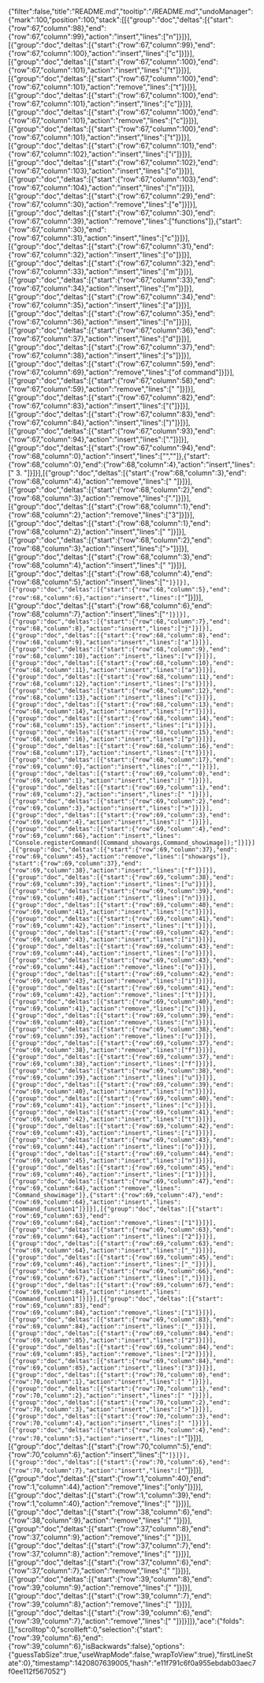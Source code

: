 {"filter":false,"title":"README.md","tooltip":"/README.md","undoManager":{"mark":100,"position":100,"stack":[[{"group":"doc","deltas":[{"start":{"row":67,"column":98},"end":{"row":67,"column":99},"action":"insert","lines":["n"]}]}],[{"group":"doc","deltas":[{"start":{"row":67,"column":99},"end":{"row":67,"column":100},"action":"insert","lines":["c"]}]}],[{"group":"doc","deltas":[{"start":{"row":67,"column":100},"end":{"row":67,"column":101},"action":"insert","lines":["t"]}]}],[{"group":"doc","deltas":[{"start":{"row":67,"column":100},"end":{"row":67,"column":101},"action":"remove","lines":["t"]}]}],[{"group":"doc","deltas":[{"start":{"row":67,"column":100},"end":{"row":67,"column":101},"action":"insert","lines":["c"]}]}],[{"group":"doc","deltas":[{"start":{"row":67,"column":100},"end":{"row":67,"column":101},"action":"remove","lines":["c"]}]}],[{"group":"doc","deltas":[{"start":{"row":67,"column":100},"end":{"row":67,"column":101},"action":"insert","lines":["t"]}]}],[{"group":"doc","deltas":[{"start":{"row":67,"column":101},"end":{"row":67,"column":102},"action":"insert","lines":["i"]}]}],[{"group":"doc","deltas":[{"start":{"row":67,"column":102},"end":{"row":67,"column":103},"action":"insert","lines":["o"]}]}],[{"group":"doc","deltas":[{"start":{"row":67,"column":103},"end":{"row":67,"column":104},"action":"insert","lines":["n"]}]}],[{"group":"doc","deltas":[{"start":{"row":67,"column":29},"end":{"row":67,"column":30},"action":"remove","lines":["e"]}]}],[{"group":"doc","deltas":[{"start":{"row":67,"column":30},"end":{"row":67,"column":39},"action":"remove","lines":["functions"]},{"start":{"row":67,"column":30},"end":{"row":67,"column":31},"action":"insert","lines":["c"]}]}],[{"group":"doc","deltas":[{"start":{"row":67,"column":31},"end":{"row":67,"column":32},"action":"insert","lines":["o"]}]}],[{"group":"doc","deltas":[{"start":{"row":67,"column":32},"end":{"row":67,"column":33},"action":"insert","lines":["m"]}]}],[{"group":"doc","deltas":[{"start":{"row":67,"column":33},"end":{"row":67,"column":34},"action":"insert","lines":["m"]}]}],[{"group":"doc","deltas":[{"start":{"row":67,"column":34},"end":{"row":67,"column":35},"action":"insert","lines":["a"]}]}],[{"group":"doc","deltas":[{"start":{"row":67,"column":35},"end":{"row":67,"column":36},"action":"insert","lines":["n"]}]}],[{"group":"doc","deltas":[{"start":{"row":67,"column":36},"end":{"row":67,"column":37},"action":"insert","lines":["d"]}]}],[{"group":"doc","deltas":[{"start":{"row":67,"column":37},"end":{"row":67,"column":38},"action":"insert","lines":["s"]}]}],[{"group":"doc","deltas":[{"start":{"row":67,"column":59},"end":{"row":67,"column":69},"action":"remove","lines":["of command"]}]}],[{"group":"doc","deltas":[{"start":{"row":67,"column":58},"end":{"row":67,"column":59},"action":"remove","lines":[" "]}]}],[{"group":"doc","deltas":[{"start":{"row":67,"column":82},"end":{"row":67,"column":83},"action":"insert","lines":["("]}]}],[{"group":"doc","deltas":[{"start":{"row":67,"column":83},"end":{"row":67,"column":84},"action":"insert","lines":[")"]}]}],[{"group":"doc","deltas":[{"start":{"row":67,"column":93},"end":{"row":67,"column":94},"action":"insert","lines":["."]}]}],[{"group":"doc","deltas":[{"start":{"row":67,"column":94},"end":{"row":68,"column":0},"action":"insert","lines":["",""]},{"start":{"row":68,"column":0},"end":{"row":68,"column":4},"action":"insert","lines":[" 3. "]}]}],[{"group":"doc","deltas":[{"start":{"row":68,"column":3},"end":{"row":68,"column":4},"action":"remove","lines":[" "]}]}],[{"group":"doc","deltas":[{"start":{"row":68,"column":2},"end":{"row":68,"column":3},"action":"remove","lines":["."]}]}],[{"group":"doc","deltas":[{"start":{"row":68,"column":1},"end":{"row":68,"column":2},"action":"remove","lines":["3"]}]}],[{"group":"doc","deltas":[{"start":{"row":68,"column":1},"end":{"row":68,"column":2},"action":"insert","lines":[" "]}]}],[{"group":"doc","deltas":[{"start":{"row":68,"column":2},"end":{"row":68,"column":3},"action":"insert","lines":[">"]}]}],[{"group":"doc","deltas":[{"start":{"row":68,"column":3},"end":{"row":68,"column":4},"action":"insert","lines":[" "]}]}],[{"group":"doc","deltas":[{"start":{"row":68,"column":4},"end":{"row":68,"column":5},"action":"insert","lines":["`"]}]}],[{"group":"doc","deltas":[{"start":{"row":68,"column":5},"end":{"row":68,"column":6},"action":"insert","lines":["`"]}]}],[{"group":"doc","deltas":[{"start":{"row":68,"column":6},"end":{"row":68,"column":7},"action":"insert","lines":["`"]}]}],[{"group":"doc","deltas":[{"start":{"row":68,"column":7},"end":{"row":68,"column":8},"action":"insert","lines":["j"]}]}],[{"group":"doc","deltas":[{"start":{"row":68,"column":8},"end":{"row":68,"column":9},"action":"insert","lines":["a"]}]}],[{"group":"doc","deltas":[{"start":{"row":68,"column":9},"end":{"row":68,"column":10},"action":"insert","lines":["v"]}]}],[{"group":"doc","deltas":[{"start":{"row":68,"column":10},"end":{"row":68,"column":11},"action":"insert","lines":["a"]}]}],[{"group":"doc","deltas":[{"start":{"row":68,"column":11},"end":{"row":68,"column":12},"action":"insert","lines":["s"]}]}],[{"group":"doc","deltas":[{"start":{"row":68,"column":12},"end":{"row":68,"column":13},"action":"insert","lines":["c"]}]}],[{"group":"doc","deltas":[{"start":{"row":68,"column":13},"end":{"row":68,"column":14},"action":"insert","lines":["r"]}]}],[{"group":"doc","deltas":[{"start":{"row":68,"column":14},"end":{"row":68,"column":15},"action":"insert","lines":["i"]}]}],[{"group":"doc","deltas":[{"start":{"row":68,"column":15},"end":{"row":68,"column":16},"action":"insert","lines":["p"]}]}],[{"group":"doc","deltas":[{"start":{"row":68,"column":16},"end":{"row":68,"column":17},"action":"insert","lines":["t"]}]}],[{"group":"doc","deltas":[{"start":{"row":68,"column":17},"end":{"row":69,"column":0},"action":"insert","lines":["",""]}]}],[{"group":"doc","deltas":[{"start":{"row":69,"column":0},"end":{"row":69,"column":1},"action":"insert","lines":[" "]}]}],[{"group":"doc","deltas":[{"start":{"row":69,"column":1},"end":{"row":69,"column":2},"action":"insert","lines":[" "]}]}],[{"group":"doc","deltas":[{"start":{"row":69,"column":2},"end":{"row":69,"column":3},"action":"insert","lines":[">"]}]}],[{"group":"doc","deltas":[{"start":{"row":69,"column":3},"end":{"row":69,"column":4},"action":"insert","lines":[" "]}]}],[{"group":"doc","deltas":[{"start":{"row":69,"column":4},"end":{"row":69,"column":66},"action":"insert","lines":["Console.registerCommand([Command_showargs,Command_showimage]);"]}]}],[{"group":"doc","deltas":[{"start":{"row":69,"column":37},"end":{"row":69,"column":45},"action":"remove","lines":["showargs"]},{"start":{"row":69,"column":37},"end":{"row":69,"column":38},"action":"insert","lines":["f"]}]}],[{"group":"doc","deltas":[{"start":{"row":69,"column":38},"end":{"row":69,"column":39},"action":"insert","lines":["u"]}]}],[{"group":"doc","deltas":[{"start":{"row":69,"column":39},"end":{"row":69,"column":40},"action":"insert","lines":["n"]}]}],[{"group":"doc","deltas":[{"start":{"row":69,"column":40},"end":{"row":69,"column":41},"action":"insert","lines":["c"]}]}],[{"group":"doc","deltas":[{"start":{"row":69,"column":41},"end":{"row":69,"column":42},"action":"insert","lines":["t"]}]}],[{"group":"doc","deltas":[{"start":{"row":69,"column":42},"end":{"row":69,"column":43},"action":"insert","lines":["i"]}]}],[{"group":"doc","deltas":[{"start":{"row":69,"column":43},"end":{"row":69,"column":44},"action":"insert","lines":["o"]}]}],[{"group":"doc","deltas":[{"start":{"row":69,"column":43},"end":{"row":69,"column":44},"action":"remove","lines":["o"]}]}],[{"group":"doc","deltas":[{"start":{"row":69,"column":42},"end":{"row":69,"column":43},"action":"remove","lines":["i"]}]}],[{"group":"doc","deltas":[{"start":{"row":69,"column":41},"end":{"row":69,"column":42},"action":"remove","lines":["t"]}]}],[{"group":"doc","deltas":[{"start":{"row":69,"column":40},"end":{"row":69,"column":41},"action":"remove","lines":["c"]}]}],[{"group":"doc","deltas":[{"start":{"row":69,"column":39},"end":{"row":69,"column":40},"action":"remove","lines":["n"]}]}],[{"group":"doc","deltas":[{"start":{"row":69,"column":38},"end":{"row":69,"column":39},"action":"remove","lines":["u"]}]}],[{"group":"doc","deltas":[{"start":{"row":69,"column":37},"end":{"row":69,"column":38},"action":"remove","lines":["f"]}]}],[{"group":"doc","deltas":[{"start":{"row":69,"column":37},"end":{"row":69,"column":38},"action":"insert","lines":["f"]}]}],[{"group":"doc","deltas":[{"start":{"row":69,"column":38},"end":{"row":69,"column":39},"action":"insert","lines":["u"]}]}],[{"group":"doc","deltas":[{"start":{"row":69,"column":39},"end":{"row":69,"column":40},"action":"insert","lines":["n"]}]}],[{"group":"doc","deltas":[{"start":{"row":69,"column":40},"end":{"row":69,"column":41},"action":"insert","lines":["c"]}]}],[{"group":"doc","deltas":[{"start":{"row":69,"column":41},"end":{"row":69,"column":42},"action":"insert","lines":["t"]}]}],[{"group":"doc","deltas":[{"start":{"row":69,"column":42},"end":{"row":69,"column":43},"action":"insert","lines":["i"]}]}],[{"group":"doc","deltas":[{"start":{"row":69,"column":43},"end":{"row":69,"column":44},"action":"insert","lines":["o"]}]}],[{"group":"doc","deltas":[{"start":{"row":69,"column":44},"end":{"row":69,"column":45},"action":"insert","lines":["n"]}]}],[{"group":"doc","deltas":[{"start":{"row":69,"column":45},"end":{"row":69,"column":46},"action":"insert","lines":["1"]}]}],[{"group":"doc","deltas":[{"start":{"row":69,"column":47},"end":{"row":69,"column":64},"action":"remove","lines":["Command_showimage"]},{"start":{"row":69,"column":47},"end":{"row":69,"column":64},"action":"insert","lines":["Command_function1"]}]}],[{"group":"doc","deltas":[{"start":{"row":69,"column":63},"end":{"row":69,"column":64},"action":"remove","lines":["1"]}]}],[{"group":"doc","deltas":[{"start":{"row":69,"column":63},"end":{"row":69,"column":64},"action":"insert","lines":["2"]}]}],[{"group":"doc","deltas":[{"start":{"row":69,"column":63},"end":{"row":69,"column":64},"action":"insert","lines":["_"]}]}],[{"group":"doc","deltas":[{"start":{"row":69,"column":45},"end":{"row":69,"column":46},"action":"insert","lines":["_"]}]}],[{"group":"doc","deltas":[{"start":{"row":69,"column":66},"end":{"row":69,"column":67},"action":"insert","lines":[","]}]}],[{"group":"doc","deltas":[{"start":{"row":69,"column":67},"end":{"row":69,"column":84},"action":"insert","lines":["Command_function1"]}]}],[{"group":"doc","deltas":[{"start":{"row":69,"column":83},"end":{"row":69,"column":84},"action":"remove","lines":["1"]}]}],[{"group":"doc","deltas":[{"start":{"row":69,"column":83},"end":{"row":69,"column":84},"action":"insert","lines":["_"]}]}],[{"group":"doc","deltas":[{"start":{"row":69,"column":84},"end":{"row":69,"column":85},"action":"insert","lines":["2"]}]}],[{"group":"doc","deltas":[{"start":{"row":69,"column":84},"end":{"row":69,"column":85},"action":"remove","lines":["2"]}]}],[{"group":"doc","deltas":[{"start":{"row":69,"column":84},"end":{"row":69,"column":85},"action":"insert","lines":["3"]}]}],[{"group":"doc","deltas":[{"start":{"row":70,"column":0},"end":{"row":70,"column":1},"action":"insert","lines":[" "]}]}],[{"group":"doc","deltas":[{"start":{"row":70,"column":1},"end":{"row":70,"column":2},"action":"insert","lines":[" "]}]}],[{"group":"doc","deltas":[{"start":{"row":70,"column":2},"end":{"row":70,"column":3},"action":"insert","lines":[">"]}]}],[{"group":"doc","deltas":[{"start":{"row":70,"column":3},"end":{"row":70,"column":4},"action":"insert","lines":[" "]}]}],[{"group":"doc","deltas":[{"start":{"row":70,"column":4},"end":{"row":70,"column":5},"action":"insert","lines":["`"]}]}],[{"group":"doc","deltas":[{"start":{"row":70,"column":5},"end":{"row":70,"column":6},"action":"insert","lines":["`"]}]}],[{"group":"doc","deltas":[{"start":{"row":70,"column":6},"end":{"row":70,"column":7},"action":"insert","lines":["`"]}]}],[{"group":"doc","deltas":[{"start":{"row":1,"column":40},"end":{"row":1,"column":44},"action":"remove","lines":["only"]}]}],[{"group":"doc","deltas":[{"start":{"row":1,"column":39},"end":{"row":1,"column":40},"action":"remove","lines":[" "]}]}],[{"group":"doc","deltas":[{"start":{"row":38,"column":6},"end":{"row":38,"column":9},"action":"remove","lines":["   "]}]}],[{"group":"doc","deltas":[{"start":{"row":37,"column":8},"end":{"row":37,"column":9},"action":"remove","lines":[" "]}]}],[{"group":"doc","deltas":[{"start":{"row":37,"column":7},"end":{"row":37,"column":8},"action":"remove","lines":[" "]}]}],[{"group":"doc","deltas":[{"start":{"row":37,"column":6},"end":{"row":37,"column":7},"action":"remove","lines":[" "]}]}],[{"group":"doc","deltas":[{"start":{"row":39,"column":8},"end":{"row":39,"column":9},"action":"remove","lines":[" "]}]}],[{"group":"doc","deltas":[{"start":{"row":39,"column":7},"end":{"row":39,"column":8},"action":"remove","lines":[" "]}]}],[{"group":"doc","deltas":[{"start":{"row":39,"column":6},"end":{"row":39,"column":7},"action":"remove","lines":[" "]}]}]]},"ace":{"folds":[],"scrolltop":0,"scrollleft":0,"selection":{"start":{"row":39,"column":6},"end":{"row":39,"column":6},"isBackwards":false},"options":{"guessTabSize":true,"useWrapMode":false,"wrapToView":true},"firstLineState":0},"timestamp":1420807639005,"hash":"e11f791c6f0a955ebdab03aec7f0ee112f567052"}